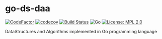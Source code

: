# go-ds-daa

[![CodeFactor](https://www.codefactor.io/repository/github/bumblebee211196/go-dsa/badge/dev)](https://www.codefactor.io/repository/github/bumblebee211196/go-ds-daa/overview/dev)
[![codecov](https://codecov.io/gh/bumblebee211196/go-ds-daa/branch/master/graph/badge.svg)](https://codecov.io/gh/bumblebee211196/go-ds-daa)
[![Build Status](https://travis-ci.com/bumblebee211196/go-ds-daa.svg?branch=master)](https://travis-ci.com/bumblebee211196/go-ds-daa)
![Go](https://github.com/bumblebee211196/go-ds-daa/workflows/Go/badge.svg)
[![License: MPL 2.0](https://img.shields.io/badge/License-MPL%202.0-brightgreen.svg)](https://opensource.org/licenses/MPL-2.0)

DataStructures and Algorithms implemented in Go programming language
